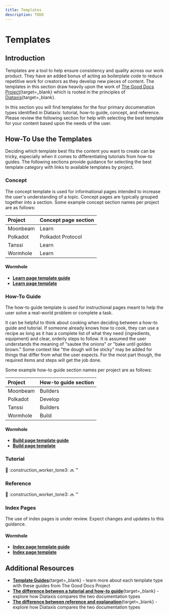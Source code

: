```yaml
---
title: Templates
description: TODO
---
```


# Templates

## Introduction

Templates are a tool to help ensure consistency and quality across our work product. They have an added bonus of acting as boilerplate code to reduce repetitive work for creators as they develop new pieces of content. The templates in this section draw heavily upon the work of [The Good Docs Project](https://www.thegooddocsproject.dev/){target=\_blank} which is rooted in the principles of [Diataxis](https://diataxis.fr/){target=\_blank}.

In this section you will find templates for the four primary documenation types identified in Diataxis: tutorial, how-to guide, concept, and reference. Please review the following section for help with selecting the best template for your content based upon the needs of the user.

## How-To Use the Templates

Deciding which template best fits the content you want to create can be tricky, especially when it comes to differentiating tutorials from how-to guides. The following sections provide guidance for selecting the best template category with links to available templates by project. 

### Concept

The concept template is used for informational pages intended to increase the user's understanding of a topic. Concept pages are typically grouped together into a section. Some example concept section names per project are as follows:

| Project  | Concept page section |
|:---------|:---------------------|
| Moonbeam | Learn                |
| Polkadot | Polkadot Protocol    |
| Tanssi   | Learn                |
| Wormhole | Learn                |

#### Wormhole

- [**Learn page template guide**](/papermoon-mkdocs/style-guide/key-resources/templates/wormhole/learn-pages/)
- [**Learn page template**](/papermoon-mkdocs/style-guide/key-resources/templates/wormhole/learn-pages/#learn-page-template)

### How-To Guide

The how-to guide template is used for instructional pages meant to help the user solve a real-world problem or complete a task. 

It can be helpful to think about cooking when deciding between a how-to guide and tutorial. If someone already knows how to cook, they can use a recipe as long as it has a complete list of what they need (ingredients, equipment) and clear, orderly steps to follow. It is assumed the user understands the meaning of "sautee the onions" or "bake until golden brown." Some context like "the dough will be sticky" may be added for things that  differ from what the user expects. For the most part though, the required items and steps will get the job done.

Some example how-to guide section names per project are as follows:

| Project  | How-to guide section |
|:---------|:---------------------|
| Moonbeam | Builders             |
| Polkadot | Develop              |
| Tanssi   | Builders             |
| Wormhole | Build                |

#### Wormhole

- [**Build page template guide**](/papermoon-mkdocs/style-guide/key-resources/templates/wormhole/build-pages/)
- [**Build page template**](/papermoon-mkdocs/style-guide/key-resources/templates/wormhole/build-pages/#build-page-template)

### Tutorial

:construction: :construction_worker_tone3: :soon: :tm:

### Reference

:construction: :construction_worker_tone3: :soon: :tm:

### Index Pages

The use of index pages is under review. Expect changes and updates to this guidance. 

#### Wormhole
- [**Index page template guide**](/papermoon-mkdocs/style-guide/key-resources/templates/wormhole/index-pages/)
- [**Index page template**](/papermoon-mkdocs/style-guide/key-resources/templates/wormhole/index-pages/#index-page-template)

## Additional Resources

- [**Template Guides**](https://www.thegooddocsproject.dev/template){target=\_blank} - learn more about each template type with these guides from The Good Docs Project
- [**The difference between a tutorial and how-to guide**](https://diataxis.fr/tutorials-how-to/){target=\_blank} - explore how Diataxis compares the two documentation types
- [**The difference between reference and explanation**](https://diataxis.fr/reference-explanation/){target=\_blank} - explore how Diataxis compares the two documentation types




